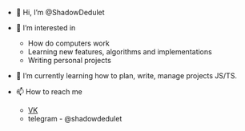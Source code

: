 - 👋 Hi, I’m @ShadowDedulet
- 👀 I’m interested in
  - How do computers work
  - Learning new features, algorithms and implementations
  - Writing personal projects
  
- 🌱 I’m currently learning how to plan, write, manage projects JS/TS.
- 📫 How to reach me  
  - [VK](https://vk.com/ijustwannabealone)
  - telegram - @shadowdedulet
